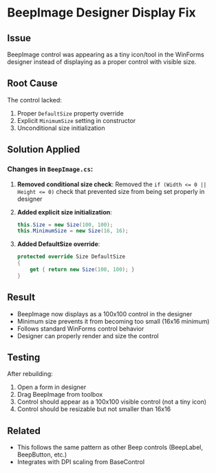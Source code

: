 # BeepImage Designer Display Fix

## Issue
BeepImage control was appearing as a tiny icon/tool in the WinForms designer instead of displaying as a proper control with visible size.

## Root Cause
The control lacked:
1. Proper `DefaultSize` property override
2. Explicit `MinimumSize` setting in constructor
3. Unconditional size initialization

## Solution Applied

### Changes in `BeepImage.cs`:

1. **Removed conditional size check**: Removed the `if (Width <= 0 || Height <= 0)` check that prevented size from being set properly in designer

2. **Added explicit size initialization**: 
   ```csharp
   this.Size = new Size(100, 100);
   this.MinimumSize = new Size(16, 16);
   ```

3. **Added DefaultSize override**:
   ```csharp
   protected override Size DefaultSize
   {
       get { return new Size(100, 100); }
   }
   ```

## Result
- BeepImage now displays as a 100x100 control in the designer
- Minimum size prevents it from becoming too small (16x16 minimum)
- Follows standard WinForms control behavior
- Designer can properly render and size the control

## Testing
After rebuilding:
1. Open a form in designer
2. Drag BeepImage from toolbox
3. Control should appear as a 100x100 visible control (not a tiny icon)
4. Control should be resizable but not smaller than 16x16

## Related
- This follows the same pattern as other Beep controls (BeepLabel, BeepButton, etc.)
- Integrates with DPI scaling from BaseControl
